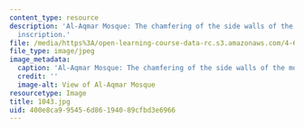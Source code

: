```yaml
---
content_type: resource
description: 'Al-Aqmar Mosque: The chamfering of the side walls of the mosque with
  inscription.'
file: /media/https%3A/open-learning-course-data-rc.s3.amazonaws.com/4-614-religious-architecture-and-islamic-cultures-fall-2002/400e8ca995456d86194089cfbd3e6966_1043.jpg
file_type: image/jpeg
image_metadata:
  caption: 'Al-Aqmar Mosque: The chamfering of the side walls of the mosque with inscription.'
  credit: ''
  image-alt: View of Al-Aqmar Mosque
resourcetype: Image
title: 1043.jpg
uid: 400e8ca9-9545-6d86-1940-89cfbd3e6966
---
```

